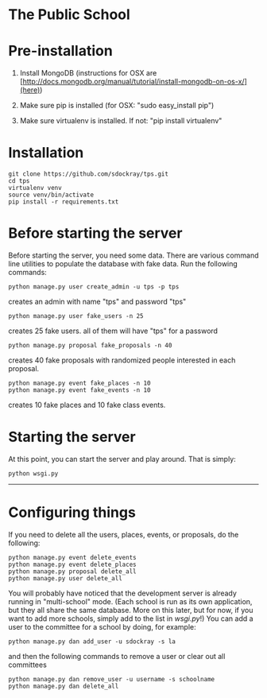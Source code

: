 The Public School
=================

# Pre-installation

1. Install MongoDB (instructions for OSX are [http://docs.mongodb.org/manual/tutorial/install-mongodb-on-os-x/](here))

2. Make sure pip is installed (for OSX: "sudo easy_install pip")

3. Make sure virtualenv is installed. If not: "pip install virtualenv"

# Installation

```
git clone https://github.com/sdockray/tps.git
cd tps
virtualenv venv
source venv/bin/activate
pip install -r requirements.txt
```

# Before starting the server

Before starting the server, you need some data. There are various command line utilities to populate the database with fake data. Run the following commands:

```
python manage.py user create_admin -u tps -p tps
```
creates an admin with name "tps" and password "tps"

```
python manage.py user fake_users -n 25
```
creates 25 fake users. all of them will have "tps" for a password
```
python manage.py proposal fake_proposals -n 40
```
creates 40 fake proposals with randomized people interested in each proposal.
```
python manage.py event fake_places -n 10
python manage.py event fake_events -n 10
```
creates 10 fake places and 10 fake class events.

# Starting the server

At this point, you can start the server and play around. That is simply:

```
python wsgi.py
```

---

# Configuring things

If you need to delete all the users, places, events, or proposals, do the following:

```
python manage.py event delete_events
python manage.py event delete_places
python manage.py proposal delete_all
python manage.py user delete_all
```

You will probably have noticed that the development server is already running in "multi-school" mode. (Each school is run as its own application, but they all share the same database. More on this later, but for now, if you want to add more schools, simply add to the list in _wsgi.py_!) You can add a user to the committee for a school by doing, for example:

```
python manage.py dan add_user -u sdockray -s la
```

and then the following commands to remove a user or clear out all committees

```
python manage.py dan remove_user -u username -s schoolname
python manage.py dan delete_all
```